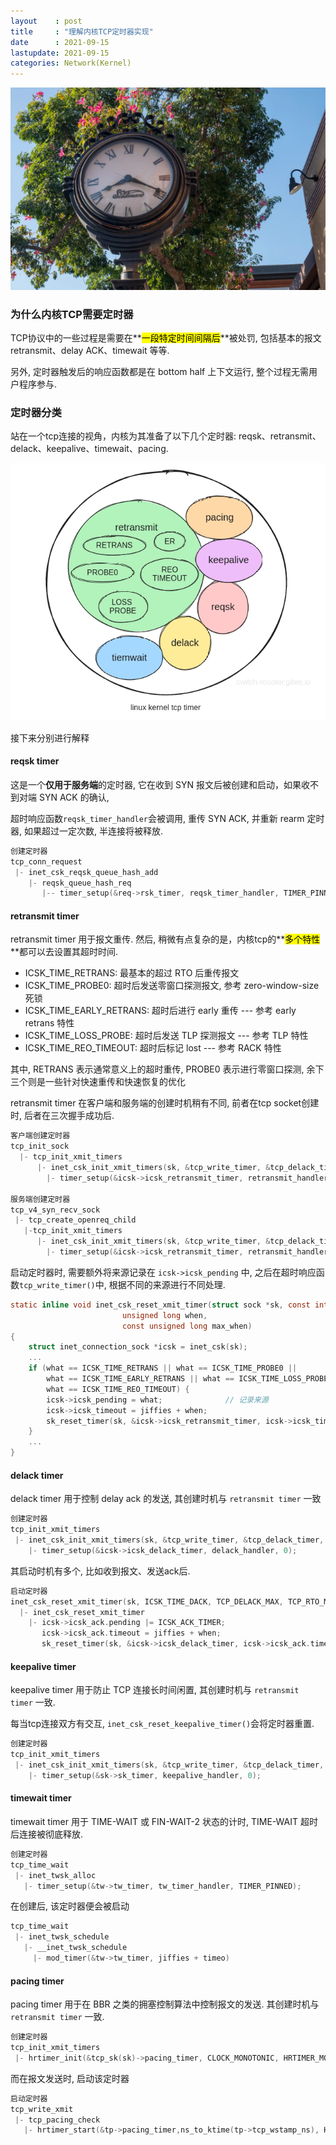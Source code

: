 ```yaml
---
layout    : post
title     : "理解内核TCP定时器实现"
date      : 2021-09-15
lastupdate: 2021-09-15
categories: Network(Kernel)
---
```


<p align="center"><img src="/assets/img/public/clock.png"></p>

### 为什么内核TCP需要定时器

TCP协议中的一些过程是需要在**<mark>一段特定时间间隔后</mark>**被处罚, 包括基本的报文 retransmit、delay ACK、timewait 等等. 

另外, 定时器触发后的响应函数都是在 bottom half 上下文运行, 整个过程无需用户程序参与.

### 定时器分类

站在一个tcp连接的视角，内核为其准备了以下几个定时器: reqsk、retransmit、delack、keepalive、timewait、pacing.

<p align="center"><img src="/assets/img/tcp-timer/timer.png"></p>

接下来分别进行解释

#### reqsk timer

这是一个**仅用于服务端**的定时器, 它在收到 SYN 报文后被创建和启动，如果收不到对端 SYN ACK 的确认, 

超时响应函数`reqsk_timer_handler`会被调用, 重传 SYN ACK, 并重新 rearm 定时器, 如果超过一定次数, 半连接将被释放.

```c
创建定时器
tcp_conn_request
 |- inet_csk_reqsk_queue_hash_add
    |- reqsk_queue_hash_req
       |-- timer_setup(&req->rsk_timer, reqsk_timer_handler, TIMER_PINNED);
```

#### retransmit timer

retransmit timer 用于报文重传. 然后, 稍微有点复杂的是，内核tcp的**<mark>多个特性</mark>**都可以去设置其超时时间. 

- ICSK\_TIME\_RETRANS: 最基本的超过 RTO 后重传报文
- ICSK\_TIME\_PROBE0:  超时后发送零窗口探测报文,  参考 zero-window-size 死锁
- ICSK\_TIME\_EARLY\_RETRANS\: 超时后进行 early 重传 ---  参考 early retrans 特性
- ICSK\_TIME\_LOSS\_PROBE: 超时后发送 TLP 探测报文 --- 参考 TLP 特性
- ICSK\_TIME\_REO\_TIMEOUT: 超时后标记 lost --- 参考 RACK 特性

其中, RETRANS 表示通常意义上的超时重传, PROBE0 表示进行零窗口探测, 余下三个则是一些针对快速重传和快速恢复的优化

retransmit timer 在客户端和服务端的创建时机稍有不同, 前者在tcp socket创建时, 后者在三次握手成功后.

```c
客户端创建定时器
tcp_init_sock
  |- tcp_init_xmit_timers 
      |- inet_csk_init_xmit_timers(sk, &tcp_write_timer, &tcp_delack_timer, &tcp_keepalive_timer);
        |- timer_setup(&icsk->icsk_retransmit_timer, retransmit_handler, 0);

服务端创建定时器
tcp_v4_syn_recv_sock
 |- tcp_create_openreq_child
   |-tcp_init_xmit_timers 
      |- inet_csk_init_xmit_timers(sk, &tcp_write_timer, &tcp_delack_timer, &tcp_keepalive_timer);
        |- timer_setup(&icsk->icsk_retransmit_timer, retransmit_handler, 0);
```

启动定时器时, 需要额外将来源记录在 `icsk->icsk_pending` 中, 之后在超时响应函数`tcp_write_timer()`中, 根据不同的来源进行不同处理.

```c
static inline void inet_csk_reset_xmit_timer(struct sock *sk, const int what,
					     unsigned long when,
					     const unsigned long max_when)
{
    struct inet_connection_sock *icsk = inet_csk(sk);
    ...
    if (what == ICSK_TIME_RETRANS || what == ICSK_TIME_PROBE0 ||
        what == ICSK_TIME_EARLY_RETRANS || what == ICSK_TIME_LOSS_PROBE ||
        what == ICSK_TIME_REO_TIMEOUT) {
        icsk->icsk_pending = what;              // 记录来源
        icsk->icsk_timeout = jiffies + when;
        sk_reset_timer(sk, &icsk->icsk_retransmit_timer, icsk->icsk_timeout);
    } 
    ...
}
```

#### delack timer

delack timer 用于控制 delay ack 的发送, 其创建时机与 `retransmit timer` 一致

```c
创建定时器
tcp_init_xmit_timers 
 |- inet_csk_init_xmit_timers(sk, &tcp_write_timer, &tcp_delack_timer, &tcp_keepalive_timer);
    |- timer_setup(&icsk->icsk_delack_timer, delack_handler, 0);
```

其启动时机有多个, 比如收到报文、发送ack后.

```c
启动定时器
inet_csk_reset_xmit_timer(sk, ICSK_TIME_DACK, TCP_DELACK_MAX, TCP_RTO_MAX);
  |- inet_csk_reset_xmit_timer
    |- icsk->icsk_ack.pending |= ICSK_ACK_TIMER;
       icsk->icsk_ack.timeout = jiffies + when;
       sk_reset_timer(sk, &icsk->icsk_delack_timer, icsk->icsk_ack.timeout);
```

#### keepalive timer

keepalive timer 用于防止 TCP 连接长时间闲置, 其创建时机与 `retransmit timer` 一致.

每当tcp连接双方有交互, `inet_csk_reset_keepalive_timer()`会将定时器重置.

```c
创建定时器
tcp_init_xmit_timers 
 |- inet_csk_init_xmit_timers(sk, &tcp_write_timer, &tcp_delack_timer, &tcp_keepalive_timer);
    |- timer_setup(&sk->sk_timer, keepalive_handler, 0);
```

#### timewait timer

timewait timer 用于 TIME-WAIT 或 FIN-WAIT-2 状态的计时, TIME-WAIT 超时后连接被彻底释放.

```c
创建定时器
tcp_time_wait
 |- inet_twsk_alloc
   |- timer_setup(&tw->tw_timer, tw_timer_handler, TIMER_PINNED);
```

在创建后, 该定时器便会被启动

```c
tcp_time_wait
 |- inet_twsk_schedule
   |- __inet_twsk_schedule
     |- mod_timer(&tw->tw_timer, jiffies + timeo)
```

#### pacing timer

pacing timer 用于在 BBR 之类的拥塞控制算法中控制报文的发送. 其创建时机与 `retransmit timer` 一致.

```c
创建定时器
tcp_init_xmit_timers
 |- hrtimer_init(&tcp_sk(sk)->pacing_timer, CLOCK_MONOTONIC, HRTIMER_MODE_ABS_PINNED_SOFT);
```

而在报文发送时, 启动该定时器

```c
启动定时器
tcp_write_xmit
 |- tcp_pacing_check
   |- hrtimer_start(&tp->pacing_timer,ns_to_ktime(tp->tcp_wstamp_ns), HRTIMER_MODE_ABS_PINNED_SOFT);
```